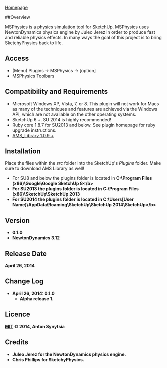 [Homepage](http://sketchucation.com/forums/viewtopic.php?f=323&t=56852)

##Overview

MSPhysics is a physics simulation tool for SketchUp. MSPhysics uses
NewtonDynamics physics engine by Juleo Jerez in order to produce fast and
reliable physics effects. In many ways the goal of this project is to bring
SketchyPhysics back to life.


## Access

* (Menu) Plugins → MSPhysics → [option]
* MSPhysics Toolbars


## Compatibility and Requirements

* Microsoft Windows XP, Vista, 7, or 8.
  This plugin will not work for Macs as many of the techniques and features are
  achieved via the Windows API, which are not available on the other operating
  systems.
* SketchUp 6 +.
  SU 2014 is highly recommended!
* Ruby core 1.8.7 for SU2013 and below.
  See plugin homepage for ruby upgrade instructions.
* [AMS_Library 1.0.9 +](http://sketchucation.com/forums/viewtopic.php?f=323&t=55067#p499835)


## Installation

Place the files within the <i>src</i> folder into the SketchUp's <i>Plugins</i> folder. Make sure to download AMS Library as well!

* For SU8 and below the plugins folder is located in <b>C:\Program Files (x86)\Google\Google SketchUp 8\</b>
* For SU2013 the plugins folder is located in <b>C:\Program Files (x86)\SketchUp\SketchUp 2013</b>
* For SU2014 the plugins folder is located in <b>C:\Users\[User Name]\AppData\Roaming\SketchUp\SketchUp 2014\SketchUp\</b>


## Version

* 0.1.0
* NewtonDynamics 3.12


## Release Date

April 26, 2014


## Change Log

* **April 26, 2014**: 0.1.0
    - Alpha release 1.


## Licence

[MIT](http://opensource.org/licenses/MIT) © 2014, Anton Synytsia


## Credits

* <b>Juleo Jerez</b> for the NewtonDynamics physics engine.
* <b>Chris Phillips</b> for SketchyPhysics.
